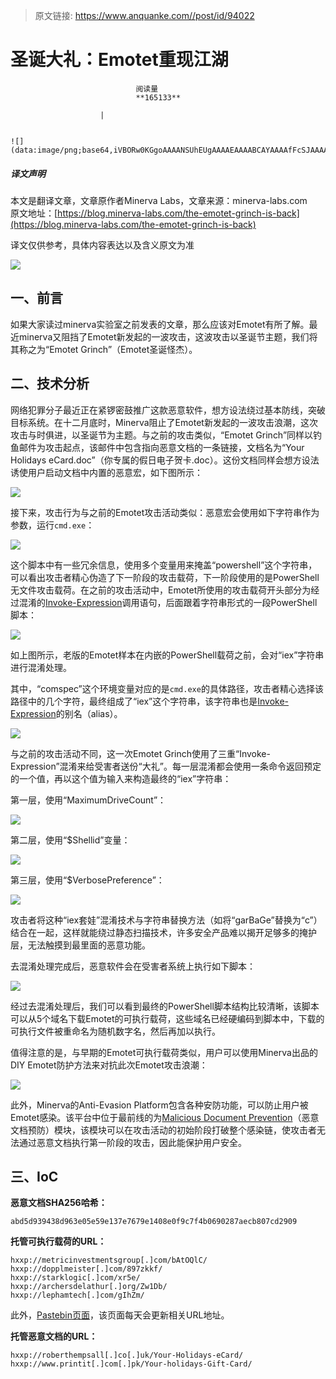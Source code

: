 > 原文链接: https://www.anquanke.com//post/id/94022 


# 圣诞大礼：Emotet重现江湖


                                阅读量   
                                **165133**
                            
                        |
                        
                                                                                                                                    ![](data:image/png;base64,iVBORw0KGgoAAAANSUhEUgAAAAEAAAABCAYAAAAfFcSJAAAAAXNSR0IArs4c6QAAAARnQU1BAACxjwv8YQUAAAAJcEhZcwAADsQAAA7EAZUrDhsAAAANSURBVBhXYzh8+PB/AAffA0nNPuCLAAAAAElFTkSuQmCC)
                                                                                            



##### 译文声明

本文是翻译文章，文章原作者Minerva Labs，文章来源：minerva-labs.com
                                <br>原文地址：[https://blog.minerva-labs.com/the-emotet-grinch-is-back](https://blog.minerva-labs.com/the-emotet-grinch-is-back)

译文仅供参考，具体内容表达以及含义原文为准

[![](https://p1.ssl.qhimg.com/t016a51783f1267ed7e.png)](https://p1.ssl.qhimg.com/t016a51783f1267ed7e.png)



## 一、前言

如果大家读过minerva实验室之前发表的文章，那么应该对Emotet有所了解。最近minerva又阻挡了Emotet新发起的一波攻击，这波攻击以圣诞节主题，我们将其称之为“Emotet Grinch”（Emotet圣诞怪杰）。



## 二、技术分析

网络犯罪分子最近正在紧锣密鼓推广这款恶意软件，想方设法绕过基本防线，突破目标系统。在十二月底时，Minerva阻止了Emotet新发起的一波攻击浪潮，这次攻击与时俱进，以圣诞节为主题。与之前的攻击类似，“Emotet Grinch”同样以钓鱼邮件为攻击起点，该邮件中包含指向恶意文档的一条链接，文档名为“Your Holidays eCard.doc”（你专属的假日电子贺卡.doc）。这份文档同样会想方设法诱使用户启动文档中内置的恶意宏，如下图所示：

[![](https://p1.ssl.qhimg.com/t01dc328708e724b9bd.png)](https://p1.ssl.qhimg.com/t01dc328708e724b9bd.png)

接下来，攻击行为与之前的Emotet攻击活动类似：恶意宏会使用如下字符串作为参数，运行`cmd.exe`：

[![](https://p4.ssl.qhimg.com/t01284bea5ddfc2af88.png)](https://p4.ssl.qhimg.com/t01284bea5ddfc2af88.png)

这个脚本中有一些冗余信息，使用多个变量用来掩盖“powershell”这个字符串，可以看出攻击者精心伪造了下一阶段的攻击载荷，下一阶段使用的是PowerShell无文件攻击载荷。在之前的攻击活动中，Emotet所使用的攻击载荷开头部分为经过混淆的[Invoke-Expression](https://docs.microsoft.com/en-us/powershell/module/microsoft.powershell.utility/invoke-expression?view=powershell-5.1)调用语句，后面跟着字符串形式的一段PowerShell脚本：

[![](https://p3.ssl.qhimg.com/t012bcce265aa3f6c4d.png)](https://p3.ssl.qhimg.com/t012bcce265aa3f6c4d.png)

如上图所示，老版的Emotet样本在内嵌的PowerShell载荷之前，会对“iex”字符串进行混淆处理。

其中，“comspec”这个环境变量对应的是`cmd.exe`的具体路径，攻击者精心选择该路径中的几个字符，最终组成了“iex”这个字符串，该字符串也是[Invoke-Expression](http://ilovepowershell.com/2011/11/03/list-of-top-powershell-alias/)的别名（alias）。

[![](https://p4.ssl.qhimg.com/t01e0d7a62c76e8792f.png)](https://p4.ssl.qhimg.com/t01e0d7a62c76e8792f.png)

与之前的攻击活动不同，这一次Emotet Grinch使用了三重“Invoke-Expression”混淆来给受害者送份“大礼”。每一层混淆都会使用一条命令返回预定的一个值，再以这个值为输入来构造最终的“iex”字符串：

第一层，使用“MaximumDriveCount”：

[![](https://p3.ssl.qhimg.com/t010e0fb58a68ea4ba1.png)](https://p3.ssl.qhimg.com/t010e0fb58a68ea4ba1.png)

第二层，使用“$Shellid”变量：

[![](https://p2.ssl.qhimg.com/t0128424f18de5079f0.png)](https://p2.ssl.qhimg.com/t0128424f18de5079f0.png)

第三层，使用“$VerbosePreference”：

[![](https://p3.ssl.qhimg.com/t01afd844cca4609dba.png)](https://p3.ssl.qhimg.com/t01afd844cca4609dba.png)

攻击者将这种“iex套娃”混淆技术与字符串替换方法（如将“garBaGe”替换为“c”）结合在一起，这样就能绕过静态扫描技术，许多安全产品难以揭开足够多的掩护层，无法触摸到最里面的恶意功能。

去混淆处理完成后，恶意软件会在受害者系统上执行如下脚本：

[![](https://p0.ssl.qhimg.com/t01f31fffaebad9a649.png)](https://p0.ssl.qhimg.com/t01f31fffaebad9a649.png)

经过去混淆处理后，我们可以看到最终的PowerShell脚本结构比较清晰，该脚本可以从5个域名下载Emotet的可执行载荷，这些域名已经硬编码到脚本中，下载的可执行文件被重命名为随机数字名，然后再加以执行。

值得注意的是，与早期的Emotet可执行载荷类似，用户可以使用Minerva出品的DIY Emotet防护方法来对抗此次Emotet攻击浪潮：

[![](https://p5.ssl.qhimg.com/t015f615f38db471511.png)](https://p5.ssl.qhimg.com/t015f615f38db471511.png)

此外，Minerva的Anti-Evasion Platform包含各种安防功能，可以防止用户被Emotet感染。该平台中位于最前线的为[Malicious Document Prevention](https://minerva-labs.com/malicious-document-prevention)（恶意文档预防）模块，该模块可以在攻击活动的初始阶段打破整个感染链，使攻击者无法通过恶意文档执行第一阶段的攻击，因此能保护用户安全。



## 三、IoC

**恶意文档SHA256哈希：**

```
abd5d939438d963e05e59e137e7679e1408e0f9c7f4b0690287aecb807cd2909
```

**托管可执行载荷的URL：**

```
hxxp://metricinvestmentsgroup[.]com/bAtOQlC/
hxxp://dopplmeister[.]com/897zkkf/
hxxp://starklogic[.]com/xr5e/
hxxp://archersdelathur[.]org/Zw1Db/
hxxp://lephamtech[.]com/gIhZm/
```

此外，[Pastebin页面](https://pastebin.com/u/Spacing)，该页面每天会更新相关URL地址。

**托管恶意文档的URL：**

```
hxxp://roberthempsall[.]co[.]uk/Your-Holidays-eCard/
hxxp://www.printit[.]com[.]pk/Your-holidays-Gift-Card/
```

